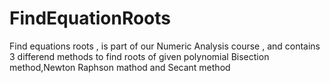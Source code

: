 # FindEquationRoots
Find equations roots , is part of our Numeric Analysis course , and contains 3 differend methods to find roots of given polynomial 
Bisection method,Newton Raphson mathod and Secant method
